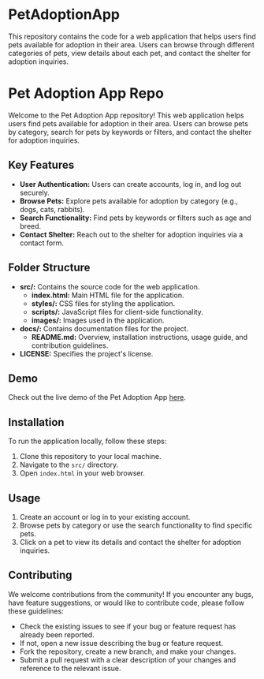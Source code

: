 # PetAdoptionApp
This repository contains the code for a web application that helps users find pets available for adoption in their area. Users can browse through different categories of pets, view details about each pet, and contact the shelter for adoption inquiries.

# Pet Adoption App Repo

Welcome to the Pet Adoption App repository! This web application helps users find pets available for adoption in their area. Users can browse pets by category, search for pets by keywords or filters, and contact the shelter for adoption inquiries.

## Key Features
- **User Authentication:** Users can create accounts, log in, and log out securely.
- **Browse Pets:** Explore pets available for adoption by category (e.g., dogs, cats, rabbits).
- **Search Functionality:** Find pets by keywords or filters such as age and breed.
- **Contact Shelter:** Reach out to the shelter for adoption inquiries via a contact form.

## Folder Structure
- **src/:** Contains the source code for the web application.
  - **index.html:** Main HTML file for the application.
  - **styles/:** CSS files for styling the application.
  - **scripts/:** JavaScript files for client-side functionality.
  - **images/:** Images used in the application.
- **docs/:** Contains documentation files for the project.
  - **README.md:** Overview, installation instructions, usage guide, and contribution guidelines.
- **LICENSE:** Specifies the project's license.

## Demo
Check out the live demo of the Pet Adoption App [here](#).

## Installation
To run the application locally, follow these steps:
1. Clone this repository to your local machine.
2. Navigate to the `src/` directory.
3. Open `index.html` in your web browser.

## Usage
1. Create an account or log in to your existing account.
2. Browse pets by category or use the search functionality to find specific pets.
3. Click on a pet to view its details and contact the shelter for adoption inquiries.

## Contributing
We welcome contributions from the community! If you encounter any bugs, have feature suggestions, or would like to contribute code, please follow these guidelines:
- Check the existing issues to see if your bug or feature request has already been reported.
- If not, open a new issue describing the bug or feature request.
- Fork the repository, create a new branch, and make your changes.
- Submit a pull request with a clear description of your changes and reference to the relevant issue.
